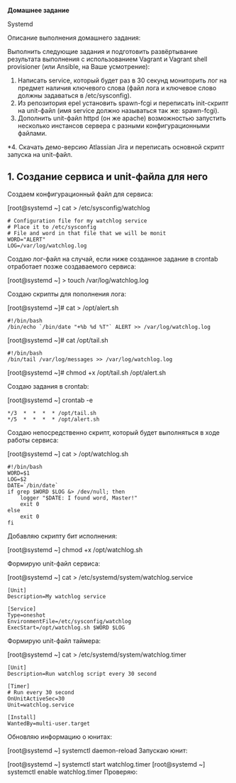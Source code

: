 **Домашнее задание**

Systemd

Описание выполнения домашнего задания:

Выполнить следующие задания и подготовить развёртывание результата выполнения с использованием Vagrant и Vagrant shell provisioner (или Ansible, на Ваше усмотрение):

1. Написать service, который будет раз в 30 секунд мониторить лог на предмет наличия ключевого слова (файл лога и ключевое слово должны задаваться в /etc/sysconfig).
2. Из репозитория epel установить spawn-fcgi и переписать init-скрипт на unit-файл (имя service должно называться так же: spawn-fcgi).
3. Дополнить unit-файл httpd (он же apache) возможностью запустить несколько инстансов сервера с разными конфигурационными файлами. 

*4. Скачать демо-версию Atlassian Jira и переписать основной скрипт запуска на unit-файл.

## 1. **Создание сервиса и unit-файла для него**

Создаем конфигурационный файл для сервиса:

[root@systemd ~] cat > /etc/sysconfig/watchlog
```
# Configuration file for my watchlog service
# Place it to /etc/sysconfig
# File and word in that file that we will be monit
WORD="ALERT"
LOG=/var/log/watchlog.log
```
Создаю лог-файл на случай, если ниже созданное задание в crontab отработает позже создаваемого сервиса:

[root@systemd ~] > touch /var/log/watchlog.log

Создаю скрипты для пополнения лога:

[root@systemd ~]# cat > /opt/alert.sh
```
#!/bin/bash
/bin/echo `/bin/date "+%b %d %T"` ALERT >> /var/log/watchlog.log
```
[root@systemd ~]# cat /opt/tail.sh
```
#!/bin/bash
/bin/tail /var/log/messages >> /var/log/watchlog.log
```
[root@systemd ~]# chmod +x /opt/tail.sh /opt/alert.sh

Создаю задания в crontab:

[root@systemd ~] crontab -e
```
*/3  *  *  *  * /opt/tail.sh
*/5  *  *  *  * /opt/alert.sh
```
Создаю непосредственно скрипт, который будет выполняться в ходе работы сервиса:

[root@systemd ~] cat > /opt/watchlog.sh
```
#!/bin/bash
WORD=$1
LOG=$2
DATE=`/bin/date`
if grep $WORD $LOG &> /dev/null; then
    logger "$DATE: I found word, Master!"
	exit 0
else
    exit 0
fi
```
Добавляю скрипту бит исполнения:

[root@systemd ~] chmod +x /opt/watchlog.sh

Формирую unit-файл сервиса:

[root@systemd ~] cat > /etc/systemd/system/watchlog.service
```
[Unit]
Description=My watchlog service

[Service]
Type=oneshot
EnvironmentFile=/etc/sysconfig/watchlog
ExecStart=/opt/watchlog.sh $WORD $LOG
```
Формирую unit-файл таймера:

[root@systemd ~] cat > /etc/systemd/system/watchlog.timer
```
[Unit]
Description=Run watchlog script every 30 second

[Timer]
# Run every 30 second
OnUnitActiveSec=30
Unit=watchlog.service

[Install]
WantedBy=multi-user.target
```
Обновляю информацию о юнитах:

[root@systemd ~] systemctl daemon-reload
Запускаю юнит:

[root@systemd ~] systemctl start watchlog.timer
[root@systemd ~] systemctl enable watchlog.timer
Проверяю:
